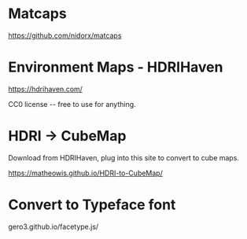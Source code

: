 # Matcaps

https://github.com/nidorx/matcaps

# Environment Maps - HDRIHaven

https://hdrihaven.com/

CC0 license -- free to use for anything.

# HDRI -> CubeMap

Download from HDRIHaven, plug into this site to convert to cube maps.

https://matheowis.github.io/HDRI-to-CubeMap/

# Convert to Typeface font

gero3.github.io/facetype.js/